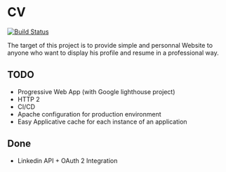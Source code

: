 # CV

[![Build Status](https://travis-ci.com/Squalex/CV.svg?branch=master)](https://travis-ci.com/Squalex/CV)

The target of this project is to provide simple and personnal Website to anyone who want to display his profile and resume in a professional way.

## TODO

- Progressive Web App (with Google lighthouse project)
- HTTP 2
- CI/CD
- Apache configuration for production environment
- Easy Applicative cache for each instance of an application


## Done 

- Linkedin API + OAuth 2 Integration 
